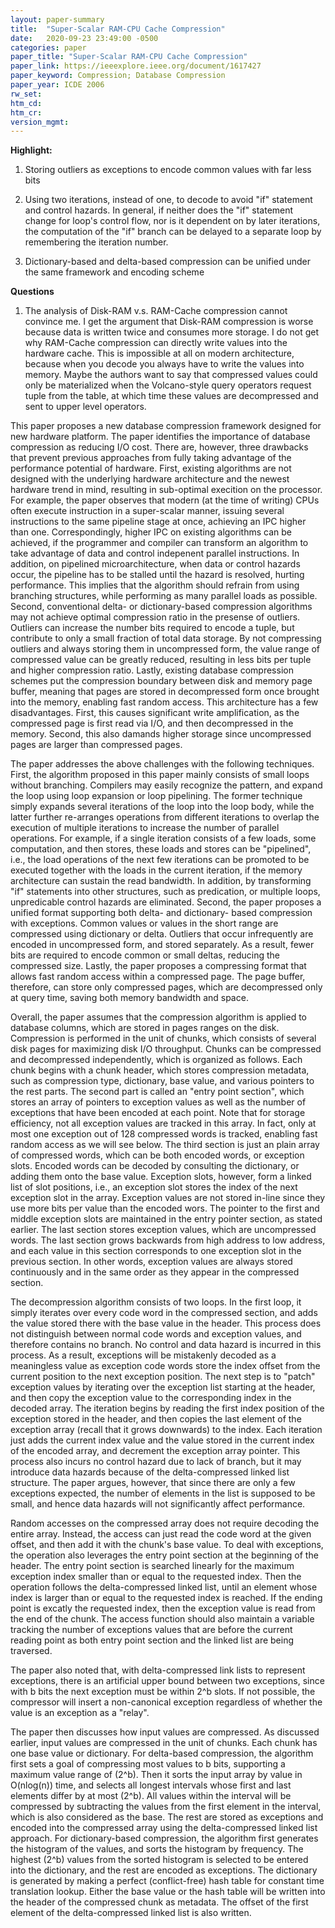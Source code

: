 ```yaml
---
layout: paper-summary
title:  "Super-Scalar RAM-CPU Cache Compression"
date:   2020-09-23 23:49:00 -0500
categories: paper
paper_title: "Super-Scalar RAM-CPU Cache Compression"
paper_link: https://ieeexplore.ieee.org/document/1617427
paper_keyword: Compression; Database Compression
paper_year: ICDE 2006
rw_set:
htm_cd:
htm_cr:
version_mgmt:
---
```


**Highlight:**

1. Storing outliers as exceptions to encode common values with far less bits
   
2. Using two iterations, instead of one, to decode to avoid "if" statement and control hazards. In general, if neither does 
   the "if" statement change for loop's control flow, nor is it dependent on by later iterations, the computation of 
   the "if" branch can be delayed to a separate loop by remembering the iteration number.

3. Dictionary-based and delta-based compression can be unified under the same framework and encoding scheme

**Questions**

1. The analysis of Disk-RAM v.s. RAM-Cache compression cannot convince me. I get the argument that Disk-RAM compression
   is worse because data is written twice and consumes more storage. I do not get why RAM-Cache compression can directly
   write values into the hardware cache. This is impossible at all on modern architecture, because when you decode you
   always have to write the values into memory. Maybe the authors want to say that compressed values could only be 
   materialized when the Volcano-style query operators request tuple from the table, at which time these values are 
   decompressed and sent to upper level operators.

This paper proposes a new database compression framework designed for new hardware platform. The paper identifies the 
importance of database compression as reducing I/O cost. There are, however, three drawbacks that prevent previous approaches
from fully taking advantage of the performance potential of hardware.
First, existing algorithms are not designed with the underlying hardware architecture and the newest hardware trend in
mind, resulting in sub-optimal execition on the processor. For example, the paper observes that modern (at the time of
writing) CPUs often execute instruction in a super-scalar manner, issuing several instructions to the same pipeline stage
at once, achieving an IPC higher than one.
Correspondingly, higher IPC on existing algorithms can be achieved, if the programmer and compiler can transform an 
algorithm to take advantage of data and control indepenent parallel instructions.
In addition, on pipelined microarchitecture, when data or control hazards occur, the pipeline has to be stalled until
the hazard is resolved, hurting performance. This implies that the algorithm should refrain from using branching structures,
while performing as many parallel loads as possible.
Second, conventional delta- or dictionary-based compression algorithms may not achieve optimal compression ratio in the
presense of outliers. Outliers can increase the number bits required to encode a tuple, but contribute to only a 
small fraction of total data storage. By not compressing outliers and always storing them in uncompressed form, 
the value range of compressed value can be greatly reduced, resulting in less bits per tuple and higher compression ratio.
Lastly, existing database compression schemes put the compression boundary between disk and memory page buffer, meaning 
that pages are stored in decompressed form once brought into the memory, enabling fast random access. 
This architecture has a few disadvantages. First, this causes significant write amplification, as the compressed page
is first read via I/O, and then decompressed in the memory. Second, this also damands higher storage since uncompressed
pages are larger than compressed pages.

The paper addresses the above challenges with the following techniques. First, the algorithm proposed in this paper
mainly consists of small loops without branching. Compilers may easily recognize the pattern, and expand the loop
using loop expansion or loop pipelining. The former technique simply expands several iterations of the loop into the 
loop body, while the latter further re-arranges operations from different iterations to overlap the execution of 
multiple iterations to increase the number of parallel operations. For example, if a single iteration consists of a few
loads, some computation, and then stores, these loads and stores can be "pipelined", i.e., the load operations of the next
few iterations can be promoted to be executed together with the loads in the current iteration, if the memory
architecture can sustain the read bandwidth.
In addition, by transforming "if" statements into other structures, such as predication, or multiple loops, unpredicable 
control hazards are eliminated.
Second, the paper proposes a unified format supporting both delta- and dictionary- based compression with exceptions. 
Common values or values in the short range are compressed using dictionary or delta. Outliers that occur infrequently
are encoded in uncompressed form, and stored separately. As a result, fewer bits are required to encode common or small 
deltas, reducing the compressed size.
Lastly, the paper proposes a compressing format that allows fast random access within a compressed page. The page buffer,
therefore, can store only compressed pages, which are decompressed only at query time, saving both memory bandwidth and 
space.

Overall, the paper assumes that the compression algorithm is applied to database columns, which are stored in pages
ranges on the disk. Compression is performed in the unit of chunks, which consists of several disk pages for maximizing
disk I/O throughput. Chunks can be compressed and decompressed independently, which is organized as follows. Each chunk
begins with a chunk header, which stores compression metadata, such as compression type, dictionary, base value, and 
various pointers to the rest parts. The second part is called an "entry point section", which stores an array of pointers
to exception values as well as the number of exceptions that have been encoded at each point. 
Note that for storage efficiency, not all exception values are tracked in this array. In fact, only
at most one exception out of 128 compressed words is tracked, enabling fast random access as we will see below. 
The third section is just an plain array of compressed words, which can be both encoded words, or exception slots.
Encoded words can be decoded by consulting the dictionary, or adding them onto the base value. Exception slots, however,
form a linked list of slot positions, i.e., an exception slot stores the index of the next exception slot in the array.
Exception values are not stored in-line since they use more bits per value than the encoded wors.
The pointer to the first and middle exception slots are maintained in the entry pointer section, as stated earlier.
The last section stores exception values, which are uncompressed words. The last section grows backwards from high
address to low address, and each value in this section corresponds to one exception slot in the previous section.
In other words, exception values are always stored continuously and in the same order as they appear in the 
compressed section.

The decompression algorithm consists of two loops. In the first loop, it simply iterates over every code word in the 
compressed section, and adds the value stored there with the base value in the header. This process does not distinguish
between normal code words and exception values, and therefore contains no branch. No control and data hazard is incurred
in this process. As a result, exceptions will be mistakenly decoded as a meaningless value as exception code words store 
the index offset from the current position to the next exception position. 
The next step is to "patch" exception values by iterating over the exception list starting at the header, and then copy
the exception value to the corresponding index in the decoded array. The iteration begins by reading the first index
position of the exception stored in the header, and then copies the last element of the exception array (recall that it 
grows downwards) to the index. Each iteration just adds the current index value and the value stored in the current index
of the encoded array, and decrement the exception array pointer. This process also incurs no control hazard due to lack
of branch, but it may introduce data hazards because of the delta-compressed linked list structure. The paper argues, however,
that since there are only a few exceptions expected, the number of elements in the list is supposed to be small,
and hence data hazards will not significantly affect performance.

Random accesses on the compressed array does not require decoding the entire array. Instead, the access can just read the
code word at the given offset, and then add it with the chunk's base value. To deal with exceptions, the operation also
leverages the entry point section at the beginning of the header. The entry point section is searched linearly for the 
maximum exception index smaller than or equal to the requested index. Then the operation follows the delta-compressed 
linked list, until an element whose index is larger than or equal to the requested index is reached. 
If the ending point is excatly the requested index, then the exception value is read from the end of the chunk. The 
access function should also maintain a variable tracking the number of exceptions values that are before the current
reading point as both entry point section and the linked list are being traversed.

The paper also noted that, with delta-compressed link lists to represent exceptions, there is an artificial upper
bound between two exceptions, since with b bits the next exception must be within 2^b slots. If not possible, the 
compressor will insert a non-canonical exception regardless of whether the value is an exception as a "relay".

The paper then discusses how input values are compressed. As discussed earlier, input values are compressed in the unit
of chunks. Each chunk has one base value or dictionary. For delta-based compression, the algorithm first sets a goal
of compressing most values to b bits, supporting a maximum value range of (2^b). Then it sorts the input array by
value in O(nlog(n)) time, and selects all longest intervals whose first and last elements differ by at most (2^b).
All values within the interval will be compressed by subtracting the values from the first element in the interval,
which is also considered as the base. The rest are stored as exceptions and encoded into the compressed array
using the delta-compressed linked list approach.
For dictionary-based compression, the algorithm first generates the histogram of the values, and sorts the histogram by
frequency. The highest (2^b) values from the sorted histogram is selected to be entered into the dictionary, and the 
rest are encoded as exceptions. The dictionary is generated by making a perfect (conflict-free) hash table for constant
time translation lookup. Either the base value or the hash table will be written into the header of the compressed
chunk as metadata. The offset of the first element of the delta-compressed linked list is also written.